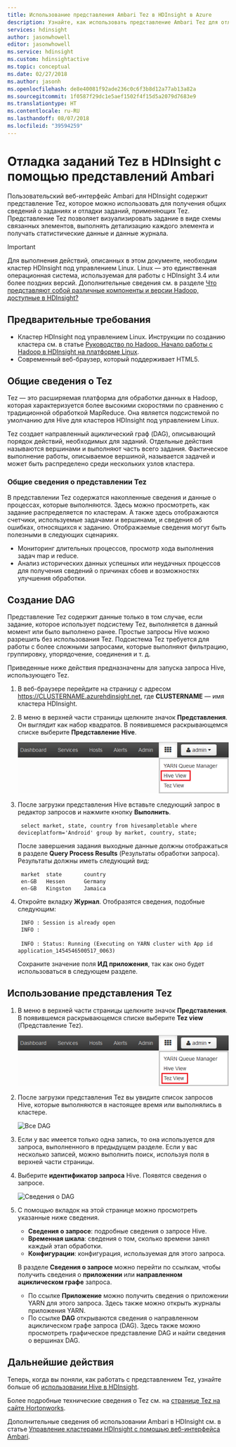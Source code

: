 ```yaml
---
title: Использование представления Ambari Tez в HDInsight в Azure
description: Узнайте, как использовать представление Ambari Tez для отладки заданий Tez в HDInsight.
services: hdinsight
author: jasonwhowell
editor: jasonwhowell
ms.service: hdinsight
ms.custom: hdinsightactive
ms.topic: conceptual
ms.date: 02/27/2018
ms.author: jasonh
ms.openlocfilehash: de8e40081f92ade236c0c6f3b8d12a77ab13a82a
ms.sourcegitcommit: 1f0587f29dc1e5aef1502f4f15d5a2079d7683e9
ms.translationtype: HT
ms.contentlocale: ru-RU
ms.lasthandoff: 08/07/2018
ms.locfileid: "39594259"
---
```

# <a name="use-ambari-views-to-debug-tez-jobs-on-hdinsight"></a>Отладка заданий Tez в HDInsight с помощью представлений Ambari 

Пользовательский веб-интерфейс Ambari для HDInsight содержит представление Tez, которое можно использовать для получения общих сведений о заданиях и отладки заданий, применяющих Tez. Представление Tez позволяет визуализировать задание в виде схемы связанных элементов, выполнять детализацию каждого элемента и получать статистические данные и данные журнала.

> [!IMPORTANT]
> Для выполнения действий, описанных в этом документе, необходим кластер HDInsight под управлением Linux. Linux — это единственная операционная система, используемая для работы с HDInsight 3.4 или более поздних версий. Дополнительные сведения см. в разделе [Что представляют собой различные компоненты и версии Hadoop, доступные в HDInsight?](hdinsight-component-versioning.md#hdinsight-windows-retirement)

## <a name="prerequisites"></a>Предварительные требования

* Кластер HDInsight под управлением Linux. Инструкции по созданию кластера см. в статье [Руководство по Hadoop. Начало работы с Hadoop в HDInsight на платформе Linux](hadoop/apache-hadoop-linux-tutorial-get-started.md).
* Современный веб-браузер, который поддерживает HTML5.

## <a name="understanding-tez"></a>Общие сведения о Tez

Tez — это расширяемая платформа для обработки данных в Hadoop, которая характеризуется более высокими скоростями по сравнению с традиционной обработкой MapReduce. Она является подсистемой по умолчанию для Hive для кластеров HDInsight под управлением Linux.

Tez создает направленный ациклический граф (DAG), описывающий порядок действий, необходимых для заданий. Отдельные действия называются вершинами и выполняют часть всего задания. Фактическое выполнение работы, описываемое вершиной, называется задачей и может быть распределено среди нескольких узлов кластера.

### <a name="understanding-the-tez-view"></a>Общие сведения о представлении Tez 

В представлении Tez содержатся накопленные сведения и данные о процессах, которые выполняются. Здесь можно просмотреть, как задание распределяется по кластерам. А также здесь отображаются счетчики, используемые задачами и вершинами, и сведения об ошибках, относящихся к заданию. Отображаемые сведения могут быть полезными в следующих сценариях.

* Мониторинг длительных процессов, просмотр хода выполнения задач map и reduce.
* Анализ исторических данных успешных или неудачных процессов для получения сведений о причинах сбоев и возможностях улучшения обработки.

## <a name="generate-a-dag"></a>Создание DAG

Представление Tez содержит данные только в том случае, если задание, которое использует подсистему Tez, выполняется в данный момент или было выполнено ранее. Простые запросы Hive можно разрешить без использования Tez. Подсистема Tez требуется для работы с более сложными запросами, которые выполняют фильтрацию, группировку, упорядочение, соединения и т. д.

Приведенные ниже действия предназначены для запуска запроса Hive, использующего Tez.

1. В веб-браузере перейдите на страницу с адресом https://CLUSTERNAME.azurehdinsight.net, где **CLUSTERNAME** — имя кластера HDInsight.

2. В меню в верхней части страницы щелкните значок **Представления**. Он выглядит как набор квадратов. В появившемся раскрывающемся списке выберите **Представление Hive**.

    ![Выбор представления Hive](./media/hdinsight-debug-ambari-tez-view/selecthive.png)

3. После загрузки представления Hive вставьте следующий запрос в редактор запросов и нажмите кнопку **Выполнить**.

        select market, state, country from hivesampletable where deviceplatform='Android' group by market, country, state;

    После завершения задания выходные данные должны отображаться в разделе **Query Process Results** (Результаты обработки запроса). Результаты должны иметь следующий вид:

        market  state       country
        en-GB   Hessen      Germany
        en-GB   Kingston    Jamaica

4. Откройте вкладку **Журнал**. Отобразятся сведения, подобные следующим:

        INFO : Session is already open
        INFO :

        INFO : Status: Running (Executing on YARN cluster with App id application_1454546500517_0063)

    Сохраните значение поля **ИД приложения**, так как оно будет использоваться в следующем разделе.

## <a name="use-the-tez-view"></a>Использование представления Tez

1. В меню в верхней части страницы щелкните значок **Представления**. В появившемся раскрывающемся списке выберите **Tez view** (Представление Tez).

    ![Выбор представления Tez](./media/hdinsight-debug-ambari-tez-view/selecttez.png)

2. После загрузки представления Tez вы увидите список запросов Hive, которые выполняются в настоящее время или выполнялись в кластере.

    ![Все DAG](./media/hdinsight-debug-ambari-tez-view/tez-view-home.png)

3. Если у вас имеется только одна запись, то она используется для запроса, выполненного в предыдущем разделе. Если у вас несколько записей, можно выполнить поиск, используя поля в верхней части страницы.

4. Выберите **идентификатор запроса** Hive. Появятся сведения о запросе.

    ![Сведения о DAG](./media/hdinsight-debug-ambari-tez-view/query-details.png)

5. С помощью вкладок на этой странице можно просмотреть указанные ниже сведения.

    * **Сведения о запросе**: подробные сведения о запросе Hive.
    * **Временная шкала**: сведения о том, сколько времени занял каждый этап обработки.
    * **Конфигурации**: конфигурация, используемая для этого запроса.

    В разделе __Сведения о запросе__ можно перейти по ссылкам, чтобы получить сведения о __приложении__ или __направленном ациклическом графе__ запроса.
    
    * По ссылке __Приложение__ можно получить сведения о приложении YARN для этого запроса. Здесь также можно открыть журналы приложения YARN.
    * По ссылке __DAG__ открываются сведения о направленном ациклическом графе запроса (DAG). Здесь также можно просмотреть графическое представление DAG и найти сведения о вершинах DAG.

## <a name="next-steps"></a>Дальнейшие действия

Теперь, когда вы поняли, как работать с представлением Tez, узнайте больше об [использовании Hive в HDInsight](hadoop/hdinsight-use-hive.md).

Более подробные технические сведения о Tez см. на [странице Tez на сайте Hortonworks](http://hortonworks.com/hadoop/tez/).

Дополнительные сведения об использовании Ambari в HDInsight см. в статье [Управление кластерами HDInsight с помощью веб-интерфейса Ambari](hdinsight-hadoop-manage-ambari.md).
